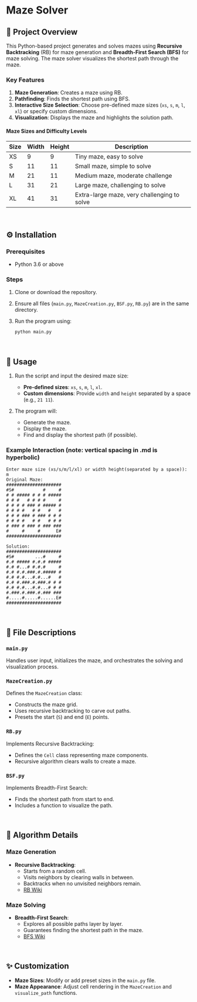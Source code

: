# Maze Solver

## 📌 Project Overview
This Python-based project generates and solves mazes using **Recursive Backtracking** (RB) for maze generation and **Breadth-First Search (BFS)** for maze solving. The maze solver visualizes the shortest path through the maze.

### Key Features
1. **Maze Generation**: Creates a maze using RB.  
2. **Pathfinding**: Finds the shortest path using BFS.  
3. **Interactive Size Selection**: Choose pre-defined maze sizes (`xs`, `s`, `m`, `l`, `xl`) or specify custom dimensions.
4. **Visualization**: Displays the maze and highlights the solution path.  

#### Maze Sizes and Difficulty Levels
| **Size** | **Width** | **Height** | **Description**                            |  
|----------|-----------|------------|--------------------------------------------|  
| XS       | 9         | 9          | Tiny maze, easy to solve                   |  
| S        | 11        | 11         | Small maze, simple to solve                |  
| M        | 21        | 11         | Medium maze, moderate challenge            |  
| L        | 31        | 21         | Large maze, challenging to solve           |  
| XL       | 41        | 31         | Extra-large maze, very challenging to solve |  

<br />

## ⚙️ Installation
### Prerequisites
- Python 3.6 or above

### Steps
1. Clone or download the repository.
2. Ensure all files (`main.py`, `MazeCreation.py`, `BSF.py`, `RB.py`) are in the same directory.
3. Run the program using:

   ```bash
   python main.py
   ```

<br />

## 🚀 Usage
1. Run the script and input the desired maze size:
   - **Pre-defined sizes**: `xs`, `s`, `m`, `l`, `xl`.
   - **Custom dimensions**: Provide `width` and `height` separated by a space (e.g., `21 11`).

2. The program will:
   - Generate the maze.
   - Display the maze.
   - Find and display the shortest path (if possible).

### Example Interaction (note: vertical spacing in .md is hyperbolic)
```plaintext
Enter maze size (xs/s/m/l/xl) or width height(separated by a space)): m
Original Maze:
#####################
#S#           #     #
# # ##### # # # #####
# # #   # # # #     #
# # # # ### # ##### #
# # # #   # #   #   #
# # # ### # ### # # #
# # # #   # #   # # #
# ### # ### # ### ###
#     #     #      E#
#####################

Solution:
#####################
#S#        ...#     #
#.# ##### #.#.# #####
#.# #...# #.#.#     #
#.# #.#.###.#.##### #
#.# #.#...#.#...#   #
#.# #.###.#.###.# # #
#.# #.#...#.#...# # #
#.###.#.###.#.### ###
#.....#.....#......E#
#####################
```

<br />

## 📂 File Descriptions
### `main.py`
Handles user input, initializes the maze, and orchestrates the solving and visualization process.

### `MazeCreation.py`
Defines the `MazeCreation` class:
- Constructs the maze grid.
- Uses recursive backtracking to carve out paths.
- Presets the start (`S`) and end (`E`) points.

### `RB.py`
Implements Recursive Backtracking:
- Defines the `Cell` class representing maze components.
- Recursive algorithm clears walls to create a maze.

### `BSF.py`
Implements Breadth-First Search:
- Finds the shortest path from start to end.
- Includes a function to visualize the path.

<br />

## 🧠 Algorithm Details
### Maze Generation
- **Recursive Backtracking**:
  - Starts from a random cell.
  - Visits neighbors by clearing walls in between.
  - Backtracks when no unvisited neighbors remain.
  - [RB Wiki](https://en.wikipedia.org/wiki/Maze_generation_algorithm#Randomized_depth-first_search)

### Maze Solving
- **Breadth-First Search**:
  - Explores all possible paths layer by layer.
  - Guarantees finding the shortest path in the maze.
  - [BFS Wiki](https://en.wikipedia.org/wiki/Breadth-first_search)

<br />

## ✨ Customization
- **Maze Sizes**: Modify or add preset sizes in the `main.py` file.
- **Maze Appearance**: Adjust cell rendering in the `MazeCreation` and `visualize_path` functions.
